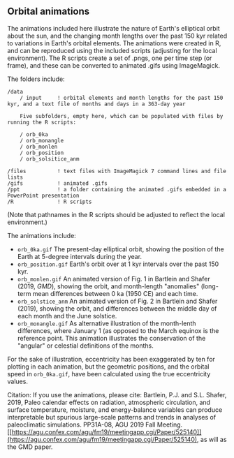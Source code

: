 Orbital animations
-------------------

The animations included here illustrate the nature of Earth's elliptical orbit about the sun, and the changing month lengths over the past 150 kyr related to variations in Earth's orbital elements.  The animations were created in R, and can be reproduced using the included scripts (adjusting for the local environment).  The R scripts create a set of .pngs, one per time step (or frame), and these can be converted to animated .gifs using ImageMagick.

The folders include: 
	
	/data			
		/ input     ! orbital elements and month lengths for the past 150 kyr, and a text file of months and days in a 363-day year

		Five subfolders, empty here, which can be populated with files by running the R scripts:

		/ orb_0ka
		/ orb_monangle
		/ orb_monlen
		/ orb_position
		/ orb_solsitice_anm

	/files			! text files with ImageMagick 7 command lines and file lists
	/gifs			! animated .gifs 
	/ppt			! a folder containing the animated .gifs embedded in a PowerPoint presentation
	/R    			! R scripts 

(Note that pathnames in the R scripts should be adjusted to reflect the local environment.)

The animations include:

- `orb_0ka.gif` The present-day elliptical orbit, showing the position of the Earth at 5-degree intervals during the year.  
- `orb_position.gif` Earth's orbit over at 1 kyr intervals over the past 150 kyr.
- `orb_monlen.gif`  An animated version of Fig. 1 in Bartlein and Shafer (2019, *GMD*), showing the orbit, and month-length "anomalies" (long-term mean differences between 0 ka (1950 CE) and each time.
- `orb_solstice_anm`  An animated version of Fig. 2 in Bartlein and Shafer (2019), showing the orbit, and differences between the middle day of each month and the June solstice.  
- `orb_monangle.gif`  As alternative illustration of the month-lenth differences, where January 1 (as opposed to the March equinox is the reference point.  This animation illustrates the conservation of the "angular" or celestial definitions of the months.

For the sake of illustration, eccentricity has been exaggerated by ten for plotting in each animation, but the geometric positions, and the orbital speed in `orb_0ka.gif`, have been calculated using the true eccentricity values. 


Citation:  If you use the animations, please cite:  Bartlein, P.J. and S.L. Shafer, 2019, Paleo calendar effects on radiation, atmospheric circulation, and surface temperature, moisture, and energy-balance variables can produce interpretable but spurious large-scale patterns and trends in analyses of paleoclimatic simulations. PP31A-08, AGU 2019 Fall Meeting.  [[https://agu.confex.com/agu/fm19/meetingapp.cgi/Paper/525140]](https://agu.confex.com/agu/fm19/meetingapp.cgi/Paper/525140), as will as the GMD paper.

